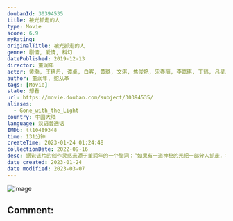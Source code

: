 ```yaml
---
doubanId: 30394535
title: 被光抓走的人
type: Movie
score: 6.9
myRating: 
originalTitle: 被光抓走的人
genre: 剧情, 爱情, 科幻
datePublished: 2019-12-13
director: 董润年
actor: 黄渤, 王珞丹, 谭卓, 白客, 黄璐, 文淇, 焦俊艳, 宋春丽, 李嘉琪, 丁鹤, 吕星辰, 黄觉, 李倩, 王菊, 李诞, 金靖承, 曹炳琨, 张腾岳, 田壮壮, 刘頔, 吕晓霖, 马东, 蛇从革, 卫西谛, 刘十六, 丁冠中, 桑可舟, 孙靖涵, 童索疑
author: 董润年, 蛇从革
tags: [Movie]
state: 想看
url: https://movie.douban.com/subject/30394535/
aliases:
  - Gone_with_the_Light
country: 中国大陆
language: 汉语普通话
IMDb: tt10489348
time: 131分钟
createTime: 2023-01-24 01:24:48
collectionDate: 2022-09-16
desc: 据说该片的创作灵感来源于董润年的一个脑洞：“如果有一道神秘的光把一部分人抓走，社会的平静与法则被打破，我们该怎么办？”在导演的脑洞中，光代表什么？为什么人会被光抓走？谁会被光抓走？留下来的人要怎么办...
date created: 2023-01-24
date modified: 2023-03-07
---
```


![image](p2575887979.jpg)

Comment:
---
